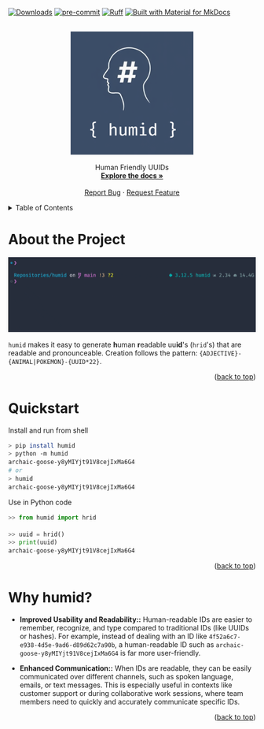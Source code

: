<a name="readme-top"></a>
[![Downloads](https://static.pepy.tech/badge/humid)](https://pepy.tech/project/humid)
[![pre-commit](https://img.shields.io/badge/pre--commit-enabled-brightgreen?logo=pre-commit)](https://github.com/pre-commit/pre-commit)
[![Ruff](https://img.shields.io/endpoint?url=https://raw.githubusercontent.com/astral-sh/ruff/main/assets/badge/v2.json)](https://github.com/astral-sh/ruff)
[![Built with Material for MkDocs](https://img.shields.io/badge/Material_for_MkDocs-526CFE?style=for-the-badge&logo=MaterialForMkDocs&logoColor=white)](https://squidfunk.github.io/mkdocs-material/)

<!-- PROJECT LOGO -->

<br />
<div align="center">
    <div align="center">
    <img src=".readme/the logo.png" alt="alt text" width="250" height="whatever">
    </div>
  <!-- <h3 align="center">humid</h3> -->

  <p align="center">
    Human Friendly UUIDs
    <br />
    <a href="https://h0uter.github.io/humid"><strong>Explore the docs »</strong></a>
    <br />
    <br />
    <a href="https://github.com/h0uter/humid/issues/new?labels=bug&title=New+bug+report">Report Bug</a>
    ·
    <a href="https://github.com/h0uter/humid/issues/new?labels=enhancement&title=New+feature+request">Request Feature</a>
  </p>
</div>

<!-- TABLE OF CONTENTS -->
<details>
  <summary>Table of Contents</summary>
  <ol>
    <li><a href="#about-the-project">About the Project</a></li>
    <li><a href="#quickstart">Quickstart</a></li>
    <li><a href="#why-humid">Why humid?</a></li>
  </ol>
</details>

# About the Project

<div align="center">
    <img src=".readme/demo.gif" alt="alt text" width="1000" height="whatever">
</div>

`humid` makes it easy to generate **h**uman **r**eadable uu**id**'s (`hrid`'s) that are readable and pronounceable. Creation follows the pattern: `{ADJECTIVE}-{ANIMAL|POKEMON}-{UUID*22}`.


<div align="right">(<a href="#readme-top">back to top</a>)</div>

# Quickstart

Install and run from shell
```sh
> pip install humid
> python -m humid
archaic-goose-y8yMIYjt91V8cejIxMa6G4
# or
> humid
archaic-goose-y8yMIYjt91V8cejIxMa6G4
```


Use in Python code
```python
>> from humid import hrid

>> uuid = hrid()
>> print(uuid)
archaic-goose-y8yMIYjt91V8cejIxMa6G4
```
<div align="right">(<a href="#readme-top">back to top</a>)</div>


# Why humid?
- **Improved Usability and Readability::** Human-readable IDs are easier to remember, recognize, and type compared to traditional IDs (like UUIDs or hashes). For example, instead of dealing with an ID like `4f52a6c7-e938-4d5e-9ad6-d89d62c7a90b`, a human-readable ID such as `archaic-goose-y8yMIYjt91V8cejIxMa6G4` is far more user-friendly.


- **Enhanced Communication::** When IDs are readable, they can be easily communicated over different channels, such as spoken language, emails, or text messages. This is especially useful in contexts like customer support or during collaborative work sessions, where team members need to quickly and accurately communicate specific IDs.

<div align="right">(<a href="#readme-top">back to top</a>)</div>
